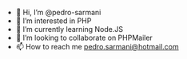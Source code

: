 - 👋 Hi, I’m @pedro-sarmani
- 👀 I’m interested in PHP
- 🌱 I’m currently learning Node.JS
- 💞️ I’m looking to collaborate on PHPMailer
- 📫 How to reach me pedro.sarmani@hotmail.com

<!---
pedro-sarmani/pedro-sarmani is a ✨ special ✨ repository because its `README.md` (this file) appears on your GitHub profile.
You can click the Preview link to take a look at your changes.
--->
